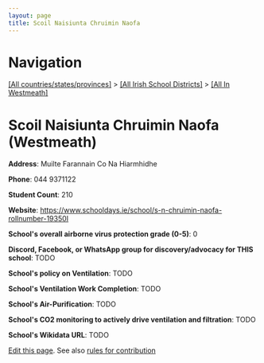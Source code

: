 ```yaml
---
layout: page
title: Scoil Naisiunta Chruimin Naofa
---
```

# Navigation

[[All countries/states/provinces]](../../..) > [[All Irish School Districts]](../..) > [[All In Westmeath]](..)

# Scoil Naisiunta Chruimin Naofa (Westmeath)

**Address**: Muilte Farannain Co Na Hiarmhidhe

**Phone**: 044 9371122

**Student Count**: 210

**Website**: <https://www.schooldays.ie/school/s-n-chruimin-naofa-rollnumber-19350I>

**School's overall airborne virus protection grade (0-5)**: 0

**Discord, Facebook, or WhatsApp group for discovery/advocacy for THIS school**: TODO

**School's policy on Ventilation**: TODO

**School's Ventilation Work Completion**: TODO

**School's Air-Purification**: TODO

**School's CO2 monitoring to actively drive ventilation and filtration**: TODO

**School's Wikidata URL**: TODO


[Edit this page](https://github.com/ventilate-schools/Ireland/edit/main/./Westmeath/Scoil_Naisiunta_Chruimin_Naofa.md). See also [rules for contribution](../../../contribution-rules/)